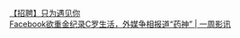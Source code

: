   
[【招聘】只为遇见你](http://www.dianyue.me/archives/896/wriq2v2aaskq4ssf/)  
[Facebook欲重金纪录C罗生活，外媒争相报道“药神” | 一周影讯](http://www.dianyue.me/archives/943/3r6l180c3qwppxhk/)